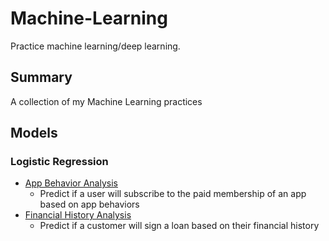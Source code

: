 # Machine-Learning
Practice machine learning/deep learning.

## Summary
A collection of my Machine Learning practices

## Models
### Logistic Regression
* [App Behavior Analysis](/app-behaviors-analysis/)
    * Predict if a user will subscribe to the paid membership of an app based on app behaviors
* [Financial History Analysis](/financial-history-analysis/)
    * Predict if a customer will sign a loan based on their financial history